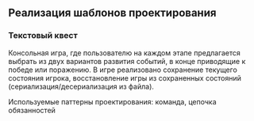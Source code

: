 ## Реализация шаблонов проектирования
### Текстовый квест

Консольная игра, где пользователю на каждом этапе предлагается выбрать из двух вариантов развития событий, в конце приводящие к победе или поражению. В игре реализовано сохранение текущего состояния игрока, восстановление игры из сохраненных состояний (сериализация/десериализация из файла). 

Используемые паттерны проектирования:
команда, цепочка обязанностей

